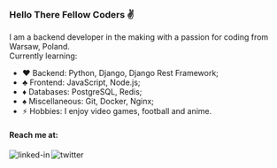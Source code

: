 ### Hello There Fellow Coders ✌
I am a backend developer in the making with a passion for coding from Warsaw, Poland.   <br>Currently learning:
- ♥ Backend: Python, Django, Django Rest Framework;
- ♣ Frontend: JavaScript, Node.js;
- ♦ Databases: PostgreSQL, Redis;
- ♠ Miscellaneous: Git, Docker, Nginx;
- ⚡ Hobbies: I enjoy video games, football and anime. 

#### Reach me at: 
[<img align="left" alt="linked-in" src="https://img.shields.io/badge/linkedin-%230077B5.svg?&style=for-the-badge&logo=linkedin&logoColor=white" />](https://www.linkedin.com/in/adrian-%C5%82uczak-280079242/)[<img align="left" alt="twitter" src="https://img.shields.io/badge/twitter-%231DA1F2.svg?&style=for-the-badge&logo=twitter&logoColor=white" />](https://twitter.com/adrian_uczak)<br>
